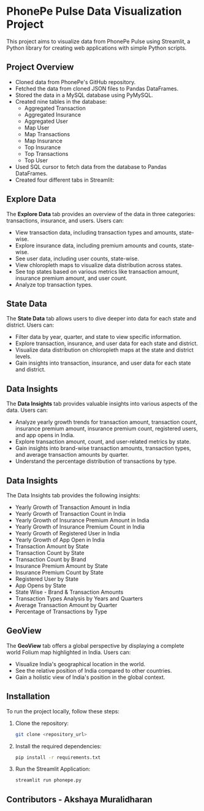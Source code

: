 # PhonePe Pulse Data Visualization Project

This project aims to visualize data from PhonePe Pulse using Streamlit, a Python library for creating web applications with simple Python scripts.

## Project Overview

- Cloned data from PhonePe's GitHub repository.
- Fetched the data from cloned JSON files to Pandas DataFrames.
- Stored the data in a MySQL database using PyMySQL.
- Created nine tables in the database:
  - Aggregated Transaction
  - Aggregated Insurance
  - Aggregated User
  - Map User
  - Map Transactions
  - Map Insurance
  - Top Insurance
  - Top Transactions
  - Top User
- Used SQL cursor to fetch data from the database to Pandas DataFrames.
- Created four different tabs in Streamlit:

## Explore Data

The **Explore Data** tab provides an overview of the data in three categories: transactions, insurance, and users. Users can:

- View transaction data, including transaction types and amounts, state-wise.
- Explore insurance data, including premium amounts and counts, state-wise.
- See user data, including user counts, state-wise.
- View chloropleth maps to visualize data distribution across states.
- See top states based on various metrics like transaction amount, insurance premium amount, and user count.
- Analyze top transaction types.

## State Data

The **State Data** tab allows users to dive deeper into data for each state and district. Users can:

- Filter data by year, quarter, and state to view specific information.
- Explore transaction, insurance, and user data for each state and district.
- Visualize data distribution on chloropleth maps at the state and district levels.
- Gain insights into transaction, insurance, and user data for each state and district.

## Data Insights

The **Data Insights** tab provides valuable insights into various aspects of the data. Users can:

- Analyze yearly growth trends for transaction amount, transaction count, insurance premium amount, insurance premium count, registered users, and app opens in India.
- Explore transaction amount, count, and user-related metrics by state.
- Gain insights into brand-wise transaction amounts, transaction types, and average transaction amounts by quarter.
- Understand the percentage distribution of transactions by type.

## Data Insights

The Data Insights tab provides the following insights:

- Yearly Growth of Transaction Amount in India
- Yearly Growth of Transaction Count in India
- Yearly Growth of Insurance Premium Amount in India
- Yearly Growth of Insurance Premium Count in India
- Yearly Growth of Registered User in India
- Yearly Growth of App Open in India
- Transaction Amount by State
- Transaction Count by State
- Transaction Count by Brand
- Insurance Premium Amount by State
- Insurance Premium Count by State
- Registered User by State
- App Opens by State
- State Wise - Brand & Transaction Amounts
- Transaction Types Analysis by Years and Quarters
- Average Transaction Amount by Quarter
- Percentage of Transactions by Type

## GeoView

The **GeoView** tab offers a global perspective by displaying a complete world Folium map highlighted in India. Users can:

- Visualize India's geographical location in the world.
- See the relative position of India compared to other countries.
- Gain a holistic view of India's position in the global context.

## Installation

To run the project locally, follow these steps:

1. Clone the repository:

   ```bash
   git clone <repository_url>
2. Install the required dependencies:

   ```bash
   pip install -r requirements.txt

3. Run the Streamlit Application:

   ```bash
   streamlit run phonepe.py


## Contributors - Akshaya Muralidharan 